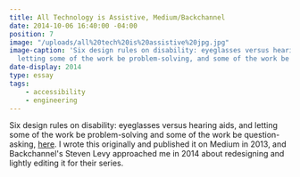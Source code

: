 ```yaml
---
title: All Technology is Assistive, Medium/Backchannel
date: 2014-10-06 16:40:00 -04:00
position: 7
image: "/uploads/all%20tech%20is%20assistive%20jpg.jpg"
image-caption: 'Six design rules on disability: eyeglasses versus hearing aids, and
  letting some of the work be problem-solving, and some of the work be question-asking.'
date-display: 2014
type: essay
tags: 
    - accessibility
    - engineering
---
```


Six design rules on disability: eyeglasses versus hearing aids, and letting some of the work be problem-solving and some of the work be question-asking, [here](https://backchannel.com/all-technology-is-assistive-ac9f7183c8cd). I wrote this originally and published it on Medium in 2013, and Backchannel's Steven Levy approached me in 2014 about redesigning and lightly editing it for their series. 
